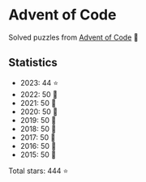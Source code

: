 # Advent of Code

Solved puzzles from [Advent of Code](https://adventofcode.com) :christmas_tree:

## Statistics

- 2023: 44 :star:
- 2022: 50 :star2:
- 2021: 50 :star2:
- 2020: 50 :star2:
- 2019: 50 :star2:
- 2018: 50 :star2:
- 2017: 50 :star2:
- 2016: 50 :star2:
- 2015: 50 :star2:

Total stars: 444 :star:
